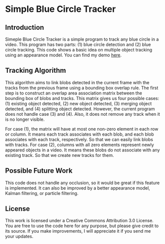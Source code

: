 # Simple Blue Circle Tracker

## Introduction 

Simeple Blue Circle Tracker is a simple program to track any blue
circle in a video. This program has two parts: (1) blue circle
detection and (2) blue circle tracking. This code shows a basic idea
on multiple object tracking using an appearance model. You can find my
demo [here](http://www.youtube.com/watch?v=icjEyZ605KQ "Simple Blue
Circle Tracker Demo").

## Tracking Algorithm

This algorithm aims to link blobs detected in the current frame with
the tracks from the previous frame using a bounding box overlap
rule. The first step is to construct an overlap area association
matrix between the bounding box of blobs and tracks. This matrix gives
us four possible cases: (1) existing object detected, (2) new object
detected, (3) merging object detected, and (4) splitting object
detected. However, the current program does not handle case (3) and
(4). Also, it does not remove any track when it is no longer visible.

For case (1), the matrix will have at most one non-zero element in
each row or column. It means each track associates with each blob, and
each blob associates with each track, respectively. So that we can
easily link blobs with tracks. For case (2), columns with all zero
elements represent newly appeared objects in a video. It means these
blobs do not associate with any existing track. So that we create new
tracks for them.

## Possible Future Work

This code does not handle any occlusion, so it would be great if this
feature is implemented. It can also be improved by a better appearance
model, Kalman filtering, or particle filtering.

## License

This work is licensed under a Creative Commons Attribution 3.0
License. You are free to use the code here for any purpose, but please
give credit to its source. If you make improvements, I will appreciate
it if you send me your updates.

